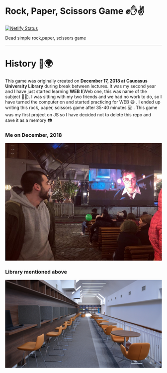 # Rock, Paper, Scissors Game ✊✋✌
[![Netlify Status](https://api.netlify.com/api/v1/badges/88959e09-85ab-4467-9294-e91de3622d55/deploy-status)](https://app.netlify.com/sites/rpsg/deploys)

Dead simple rock,paper, scissors game

---

# History 📃🌍

This game was originally created on **December 17, 2018 at Caucasus University Library** during break between lectures. It was my second year and I have just started learning **WEB I**(Web one, this was name of the subject 🤷‍♂️). I was sitting with my two friends and we had no work to do, so I have turned the computer on and started practicing for WEB :smile: . I ended up writing this rock, paper, scissors game after 35-40 minutes :computer: . This game was my first project on JS so I have decided not to delete this repo and save it as a memory :camera:


### Me on December, 2018
![Me](https://github.com/GGKapanadze/RockPaperScissors/blob/master/assets/kapo2.jpg)

### Library mentioned above
![Library](https://github.com/GGKapanadze/RockPaperScissors/blob/master/assets/lib.jpg)
